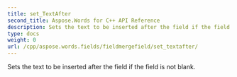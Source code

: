 ```yaml
---
title: set_TextAfter
second_title: Aspose.Words for C++ API Reference
description: Sets the text to be inserted after the field if the field is not blank. 
type: docs
weight: 0
url: /cpp/aspose.words.fields/fieldmergefield/set_textafter/
---
```


Sets the text to be inserted after the field if the field is not blank. 

